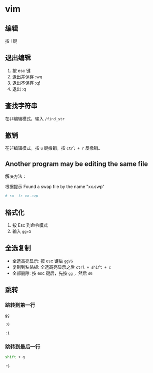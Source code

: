 # vim

## 编辑

按 i 键

## 退出编辑

1. 按 esc 键
2. 退出并保存 :wq
3. 退出不保存 :q!
4. 退出 :q 

## 查找字符串

在非编辑模式，输入 ```/find_str```

## 撤销

在非编辑模式，按 ```u``` 键撤销，按 ```ctrl + r``` 反撤销。

## Another program may be editing the same file

解决方法：

根据提示 Found a swap file by the name "xx.swp"

```bash
# rm -fr xx.swp
```

## 格式化

1. 按 Esc 到命令模式
2. 输入 ```gg=G```

## 全选复制

- 全选高亮显示: 按 esc 键后 ```ggVG```
- 复制到粘贴板: 全选高亮显示之后 ```ctrl + shift + c```
- 全部删除: 按 esc 键后，先按 ```gg``` ，然后 ```dG```

## 跳转

### 跳转到第一行

```bash
gg

:0

:1
```

### 跳转到最后一行

```bash
shift + g

:$
```
